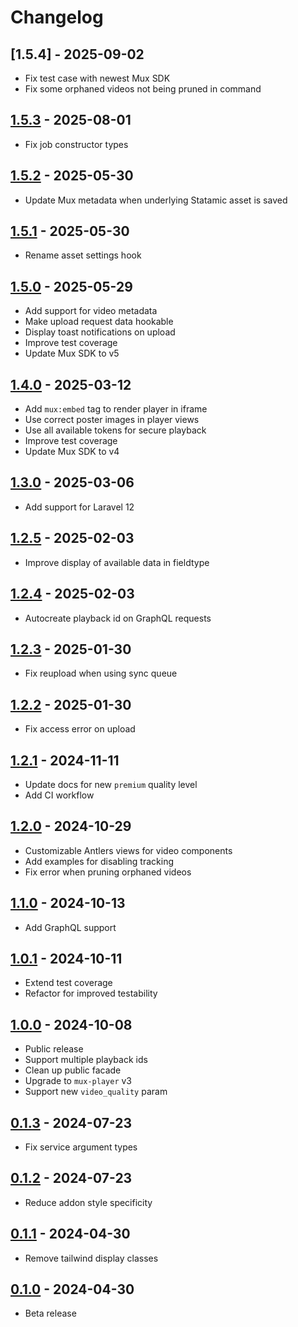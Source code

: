 # Changelog

## [1.5.4] - 2025-09-02

- Fix test case with newest Mux SDK
- Fix some orphaned videos not being pruned in command

## [1.5.3] - 2025-08-01

- Fix job constructor types

## [1.5.2] - 2025-05-30

- Update Mux metadata when underlying Statamic asset is saved

## [1.5.1] - 2025-05-30

- Rename asset settings hook

## [1.5.0] - 2025-05-29

- Add support for video metadata
- Make upload request data hookable
- Display toast notifications on upload
- Improve test coverage
- Update Mux SDK to v5

## [1.4.0] - 2025-03-12

- Add `mux:embed` tag to render player in iframe
- Use correct poster images in player views
- Use all available tokens for secure playback
- Improve test coverage
- Update Mux SDK to v4

## [1.3.0] - 2025-03-06

- Add support for Laravel 12

## [1.2.5] - 2025-02-03

- Improve display of available data in fieldtype

## [1.2.4] - 2025-02-03

- Autocreate playback id on GraphQL requests

## [1.2.3] - 2025-01-30

- Fix reupload when using sync queue

## [1.2.2] - 2025-01-30

- Fix access error on upload

## [1.2.1] - 2024-11-11

- Update docs for new `premium` quality level
- Add CI workflow

## [1.2.0] - 2024-10-29

- Customizable Antlers views for video components
- Add examples for disabling tracking
- Fix error when pruning orphaned videos

## [1.1.0] - 2024-10-13

- Add GraphQL support

## [1.0.1] - 2024-10-11

- Extend test coverage
- Refactor for improved testability

## [1.0.0] - 2024-10-08

- Public release
- Support multiple playback ids
- Clean up public facade
- Upgrade to `mux-player` v3
- Support new `video_quality` param

## [0.1.3] - 2024-07-23

- Fix service argument types

## [0.1.2] - 2024-07-23

- Reduce addon style specificity

## [0.1.1] - 2024-04-30

- Remove tailwind display classes

## [0.1.0] - 2024-04-30

- Beta release

[1.5.3]: https://github.com/daun/statamic-mux/releases/tag/1.5.3
[1.5.2]: https://github.com/daun/statamic-mux/releases/tag/1.5.2
[1.5.1]: https://github.com/daun/statamic-mux/releases/tag/1.5.1
[1.5.0]: https://github.com/daun/statamic-mux/releases/tag/1.5.0
[1.4.0]: https://github.com/daun/statamic-mux/releases/tag/1.4.0
[1.3.0]: https://github.com/daun/statamic-mux/releases/tag/1.3.0
[1.2.5]: https://github.com/daun/statamic-mux/releases/tag/1.2.5
[1.2.4]: https://github.com/daun/statamic-mux/releases/tag/1.2.4
[1.2.3]: https://github.com/daun/statamic-mux/releases/tag/1.2.3
[1.2.2]: https://github.com/daun/statamic-mux/releases/tag/1.2.2
[1.2.1]: https://github.com/daun/statamic-mux/releases/tag/1.2.1
[1.2.0]: https://github.com/daun/statamic-mux/releases/tag/1.2.0
[1.1.0]: https://github.com/daun/statamic-mux/releases/tag/1.1.0
[1.0.1]: https://github.com/daun/statamic-mux/releases/tag/1.0.1
[1.0.0]: https://github.com/daun/statamic-mux/releases/tag/1.0.0
[0.1.3]: https://github.com/daun/statamic-mux/releases/tag/0.1.3
[0.1.2]: https://github.com/daun/statamic-mux/releases/tag/0.1.2
[0.1.1]: https://github.com/daun/statamic-mux/releases/tag/0.1.1
[0.1.0]: https://github.com/daun/statamic-mux/releases/tag/0.1.0
